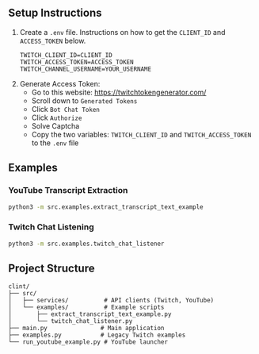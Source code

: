 ## Setup Instructions
1. Create a `.env` file. Instructions on how to get the `CLIENT_ID` and `ACCESS_TOKEN` below.
   ```
   TWITCH_CLIENT_ID=CLIENT_ID
   TWITCH_ACCESS_TOKEN=ACCESS_TOKEN
   TWITCH_CHANNEL_USERNAME=YOUR_USERNAME
   ```
2. Generate Access Token:
   - Go to this website: https://twitchtokengenerator.com/
   - Scroll down to `Generated Tokens`
   - Click `Bot Chat Token`
   - Click `Authorize`
   - Solve Captcha
   - Copy the two variables: `TWITCH_CLIENT_ID` and `TWITCH_ACCESS_TOKEN` to the `.env` file

## Examples

### YouTube Transcript Extraction
```bash
python3 -m src.examples.extract_transcript_text_example
```

### Twitch Chat Listening
```bash
python3 -m src.examples.twitch_chat_listener
```

## Project Structure
```
clint/
├── src/
│   ├── services/          # API clients (Twitch, YouTube)
│   └── examples/          # Example scripts
│       ├── extract_transcript_text_example.py
│       └── twitch_chat_listener.py
├── main.py               # Main application
├── examples.py           # Legacy Twitch examples
└── run_youtube_example.py # YouTube launcher
```

